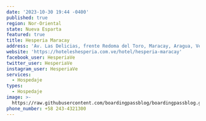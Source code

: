 ```yaml
---
date: '2023-10-30 19:44 -0400'
published: true
region: Nor-Oriental
state: Nueva Esparta
featured: true
title: Hesperia Maracay
address: 'Av. Las Delicias, frente Redoma del Toro, Maracay, Aragua, Venezuela.'
website: 'https://hoteleshesperia.com.ve/hotel/hesperia-maracay'
facebook_user: HesperiaVe
twitter_user: HesperiaVe
instagram_user: HesperiaVe
services:
  - Hospedaje
types:
  - Hospedaje
image: >-
  https://raw.githubusercontent.com/boardingpassblog/boardingpassblog.github.io/main/assets/images/HOTEL-HESPERIA.jpg
phone_number: +58 243-4321300
---
```

